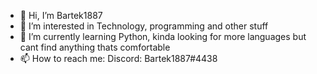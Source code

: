 - 👋 Hi, I’m Bartek1887
- 👀 I’m interested in Technology, programming and other stuff
- 🌱 I’m currently learning Python, kinda looking for more languages but cant find anything thats comfortable
- 📫 How to reach me: 
      Discord: Bartek1887#4438

<!---
bartek18887/bartek18887 is a ✨ special ✨ repository because its `README.md` (this file) appears on your GitHub profile.
You can click the Preview link to take a look at your changes.
--->
